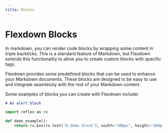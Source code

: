 ```yaml
---
title: Blocks
---
```


# Flexdown Blocks

In markdown, you can render code blocks by wrapping some content in triple backticks. This is a standard feature of Markdown, but Flexdown extends this functionality to allow you to create custom blocks with specific tags.

Flexdown provides some predefined blocks that can be used to enhance your Markdown documents. These blocks are designed to be easy to use and integrate seamlessly with the rest of your Markdown content.

Some examples of blocks you can create with Flexdown include:

```md alert
# An alert block
```

```python demo exec toggle
import reflex as rx

def demo_example():
    return rx.box(rx.text("A demo block"), width="300px", height="100px", background_color="blue")
```
